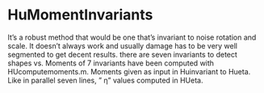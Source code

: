 # HuMomentInvariants

It’s a robust method that would be one that’s invariant to noise rotation and scale. It doesn’t always work and usually damage has to be very well segmented to get decent results.
there are seven invariants to detect shapes vs. Moments of 7 invariants have been computed with HUcomputemoments.m. Moments given as input in Huinvariant to Hueta. Like in parallel seven lines, ” η” values computed in HUeta.
